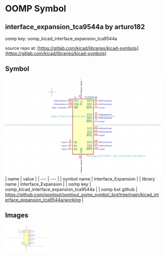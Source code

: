 # OOMP Symbol  
## interface_expansion_tca9544a  by arturo182  
  
oomp key: oomp_kicad_interface_expansion_tca9544a  
  
source repo at: [https://gitlab.com/kicad/libraries/kicad-symbols](https://gitlab.com/kicad/libraries/kicad-symbols)  
## Symbol  
  
[![working.png](working_600.png)](working.png)  
| name | value | 
| --- | --- | 
| symbol name | Interface_Expansion | 
| library name | Interface_Expansion | 
| oomp key | oomp_kicad_interface_expansion_tca9544a | 
| oomp bot github | https://github.com/oomlout/oomlout_oomp_symbol_bot/tree/main/kicad_interface_expansion_tca9544a/working | 
## Images  
  
[![working.png](working_140.png)](working.png)  
